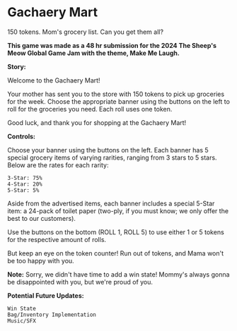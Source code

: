# Gachaery Mart
150 tokens. Mom's grocery list. Can you get them all?

**This game was made as a 48 hr submission for the 2024 The Sheep's Meow Global Game Jam with the theme, Make Me Laugh.**

**Story:**

Welcome to the Gachaery Mart! 

Your mother has sent you to the store with 150 tokens to pick up groceries for the week. Choose the appropriate banner using the buttons on the left to roll for the groceries you need. Each roll uses one token. 

Good luck, and thank you for shopping at the Gachaery Mart!


**Controls:**

Choose your banner using the buttons on the left. Each banner has 5 special grocery items of varying rarities, ranging from 3 stars to 5 stars. Below are the rates for each rarity:

    3-Star: 75%
    4-Star: 20%
    5-Star: 5%

Aside from the advertised items, each banner includes a special 5-Star item: a 24-pack of toilet paper (two-ply, if you must know; we only offer the best to our customers).

Use the buttons on the bottom (ROLL 1, ROLL 5) to use either 1 or 5 tokens for the respective amount of rolls. 

But keep an eye on the token counter! Run out of tokens, and Mama won't be too happy with you.


**Note:** Sorry, we didn't have time to add a win state! Mommy's always gonna be disappointed with you, but we're proud of you.


**Potential Future Updates:**

    Win State
    Bag/Inventory Implementation
    Music/SFX
